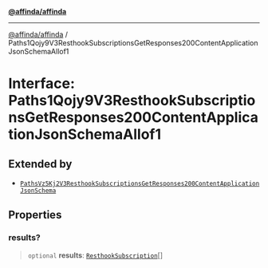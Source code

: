 [**@affinda/affinda**](../README.md)

***

[@affinda/affinda](../globals.md) / Paths1Qojy9V3ResthookSubscriptionsGetResponses200ContentApplicationJsonSchemaAllof1

# Interface: Paths1Qojy9V3ResthookSubscriptionsGetResponses200ContentApplicationJsonSchemaAllof1

## Extended by

- [`PathsVz5Kj2V3ResthookSubscriptionsGetResponses200ContentApplicationJsonSchema`](PathsVz5Kj2V3ResthookSubscriptionsGetResponses200ContentApplicationJsonSchema.md)

## Properties

### results?

> `optional` **results**: [`ResthookSubscription`](ResthookSubscription.md)[]
